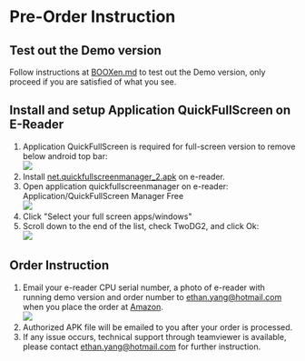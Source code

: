# Pre-Order Instruction #
## Test out the Demo version ##
Follow instructions at [BOOXen.md](https://github.com/nahtethan/dxg-display/blob/master/BOOXen.md) to test out the Demo version, only proceed if you are satisfied of what you see.  
## Install and setup Application QuickFullScreen on E-Reader ##
1. Application QuickFullScreen is required for full-screen version to remove below android top bar:  
![](https://github.com/nahtethan/dxg-display/blob/master/99-pictures/topbar.jpg)  
2. Install [net.quickfullscreenmanager_2.apk](https://www.hi-pda.com/forum/attachment.php?aid=MjkzNjIzOHw4ZWU2MDZjOHwxNDkwMTYyMzMxfDMxYTdQZWFycDNPSTN3QmRJOGlTRkVVYlQ0bDVKdWJEMHdBa0YzSFNHbVZYQytJ) on e-reader.   
3. Open application quickfullscreenmanager on e-reader: Application/QuickFullScreen Manager Free  
![](https://github.com/nahtethan/dxg-display/blob/master/99-pictures/quick.jpg)
4. Click "Select your full screen apps/windows"  
5. Scroll down to the end of the list, check TwoDG2, and click Ok:  
![](https://github.com/nahtethan/dxg-display/blob/master/99-pictures/quickfull.jpg)
## Order Instruction ##
1. Email your e-reader CPU serial number, a photo of e-reader with running demo version and order number to [ethan.yang@hotmail.com](mailto:ethan.yang@hotmail.com) when you place the order at [Amazon](https://www.amazon.com/dp/B06XVH7YC7).  
![](https://github.com/nahtethan/dxg-display/blob/master/99-pictures/cpu-email.jpg)  
2. Authorized APK file will be emailed to you after your order is processed.
3. If any issue occurs, technical support through teamviewer is available, please contact [ethan.yang@hotmail.com](mailto:ethan.yang@hotmail.com) for further instruction.
